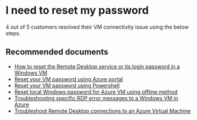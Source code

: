 <properties  
              pageTitle="I need to reset my password"
              description="I need to reset my password"
              service=""
              resource=""
              authors="tiag,scotro"
              authorAlias="scotro"
              displayOrder=""
              selfHelpType="generic"
              supportTopicIds="32615529"
              resourceTags=""
              productPesIds="14749"
              cloudEnvironments="public"
/>

# I need to reset my password

4 out of 5 customers resolved their VM connectivity issue using the below steps.<br>

## **Recommended documents**

* [How to reset the Remote Desktop service or its login password in a Windows VM](https://docs.microsoft.com/azure/virtual-machines/troubleshooting/reset-rdp)<br>
* [Reset your VM password using Azure portal](https://docs.microsoft.com/azure/virtual-machines/troubleshooting/reset-rdp#azure-portal)<br>
* [Reset your VM password using Powershell](https://docs.microsoft.com/azure/virtual-machines/troubleshooting/reset-rdp#vmaccess-extension-and-powershell)<br>
* [Reset local Windows password for Azure VM using offline method](https://docs.microsoft.com/azure/virtual-machines/troubleshooting/reset-local-password-without-agent)<br>
* [Troubleshooting specific RDP error messages to a Windows VM in Azure](https://docs.microsoft.com/azure/virtual-machines/troubleshooting/troubleshoot-specific-rdp-errors)<br>
* [Troubleshoot Remote Desktop connections to an Azure Virtual Machine](https://docs.microsoft.com/azure/virtual-machines/troubleshooting/troubleshoot-rdp-connection)
